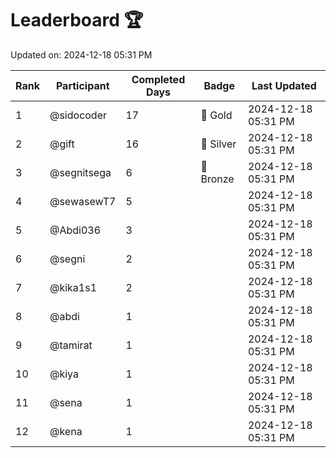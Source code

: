 # Leaderboard 🏆

Updated on: 2024-12-18 05:31 PM

| Rank | Participant       | Completed Days | Badge      | Last Updated         |
|------|-------------------|----------------|------------|----------------------|
| 1    | @sidocoder        | 17             | 🏅 Gold     | 2024-12-18 05:31 PM |
| 2    | @gift             | 16             | 🥈 Silver   | 2024-12-18 05:31 PM |
| 3    | @segnitsega       | 6              | 🥉 Bronze   | 2024-12-18 05:31 PM |
| 4    | @sewasewT7        | 5              |            | 2024-12-18 05:31 PM |
| 5    | @Abdi036          | 3              |            | 2024-12-18 05:31 PM |
| 6    | @segni            | 2              |            | 2024-12-18 05:31 PM |
| 7    | @kika1s1          | 2              |            | 2024-12-18 05:31 PM |
| 8    | @abdi             | 1              |            | 2024-12-18 05:31 PM |
| 9    | @tamirat          | 1              |            | 2024-12-18 05:31 PM |
| 10   | @kiya             | 1              |            | 2024-12-18 05:31 PM |
| 11   | @sena             | 1              |            | 2024-12-18 05:31 PM |
| 12   | @kena             | 1              |            | 2024-12-18 05:31 PM |
